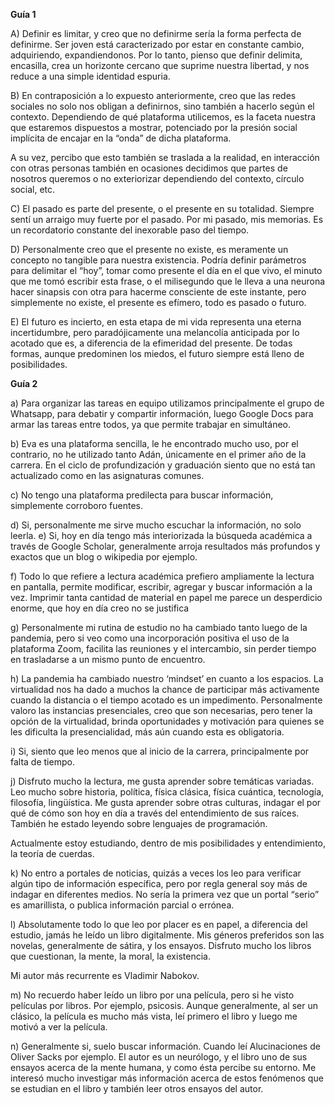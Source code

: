 ﻿**Guía 1**

A) Definir es limitar, y creo que no definirme sería la forma perfecta de definirme. Ser joven está caracterizado por estar en constante cambio, adquiriendo, expandiendonos. Por lo tanto, pienso que definir delimita, encasilla, crea un horizonte cercano que suprime nuestra libertad, y nos reduce a una simple identidad espuria. 

B) En contraposición a lo expuesto anteriormente, creo que las redes sociales no solo nos obligan a definirnos, sino también a hacerlo según el contexto. Dependiendo de qué plataforma utilicemos, es la faceta nuestra que estaremos dispuestos a mostrar, potenciado por la presión social implícita de encajar en la “onda” de dicha plataforma. 

A su vez, percibo que esto también se traslada a la realidad, en interacción con otras personas también en ocasiones decidimos que partes de nosotros queremos o no exteriorizar dependiendo del contexto, círculo social, etc. 

C) El pasado es parte del presente, o el presente en su totalidad. Siempre sentí un arraigo muy fuerte por el pasado. Por mi pasado, mis memorias. Es un recordatorio constante del inexorable paso del tiempo. 

D) Personalmente creo que el presente no existe, es meramente un concepto no tangible para nuestra existencia. Podría definir parámetros para delimitar el “hoy”, tomar como presente el día en el que vivo, el minuto que me tomó escribir esta frase, o el milisegundo que le lleva a una neurona hacer sinapsis con otra para hacerme consciente de este instante, pero simplemente no existe, el presente es efímero, todo es pasado o futuro. 

E) El futuro es incierto, en esta etapa de mi vida representa una eterna incertidumbre, pero paradójicamente una melancolía anticipada por lo acotado que es, a diferencia de la efimeridad del presente. De todas formas, aunque predominen los miedos, el futuro siempre está lleno de posibilidades. 

**Guía 2**

a) Para organizar las tareas en equipo utilizamos principalmente el grupo de Whatsapp, para debatir y compartir información, luego Google Docs para armar las tareas entre todos, ya que permite trabajar en simultáneo. 

b) Eva es una plataforma sencilla, le he encontrado mucho uso, por el contrario, no he utilizado tanto Adán, únicamente en el primer año de la carrera. En el ciclo de profundización y graduación siento que no está tan actualizado como en las asignaturas comunes. 

c) No tengo una plataforma predilecta para buscar información, simplemente corroboro fuentes. 

d) Si, personalmente me sirve mucho escuchar la información, no solo leerla. e) Si, hoy en día tengo más interiorizada la búsqueda académica a través de Google Scholar, generalmente arroja resultados más profundos y exactos que un blog o wikipedia por ejemplo. 

f) Todo lo que refiere a lectura académica prefiero ampliamente la lectura en pantalla, permite modificar, escribir, agregar y buscar información a la vez. Imprimir tanta cantidad de material en papel me parece un desperdicio enorme, que hoy en día creo no se justifica 

g) Personalmente mi rutina de estudio no ha cambiado tanto luego de la pandemia, pero si veo como una incorporación positiva el uso de la plataforma Zoom, facilita las reuniones y el intercambio, sin perder tiempo en trasladarse a un mismo punto de encuentro. 

h) La pandemia ha cambiado nuestro ‘mindset’ en cuanto a los espacios. La virtualidad nos ha dado a muchos la chance de participar más activamente cuando la distancia o el tiempo acotado es un impedimento. Personalmente valoro las instancias presenciales, creo que son necesarias, pero tener la opción de la virtualidad, brinda oportunidades y motivación para quienes se les dificulta la presencialidad, más aún cuando esta es obligatoria. 

i) Si, siento que leo menos que al inicio de la carrera, principalmente por falta de tiempo. 

j) Disfruto mucho la lectura, me gusta aprender sobre temáticas variadas. Leo mucho sobre historia, política, física clásica, física cuántica, tecnología, filosofía, lingüística. Me gusta aprender sobre otras culturas, indagar el por qué de cómo son hoy en día a través del entendimiento de sus raíces. También he estado leyendo sobre lenguajes de programación. 

Actualmente estoy estudiando, dentro de mis posibilidades y entendimiento, la teoría de cuerdas. 

k) No entro a portales de noticias, quizás a veces los leo para verificar algún tipo de información específica, pero por regla general soy más de indagar en diferentes medios. No sería la primera vez que un portal “serio” es amarillista, o publica información parcial o errónea. 

l) Absolutamente todo lo que leo por placer es en papel, a diferencia del estudio, jamás he leído un libro digitalmente. Mis géneros preferidos son las novelas, generalmente de sátira, y los ensayos. Disfruto mucho los libros que cuestionan, la mente, la moral, la existencia. 

Mi autor más recurrente es Vladimir Nabokov. 

m) No recuerdo haber leído un libro por una película, pero si he visto películas por libros. Por ejemplo, psicosis. Aunque generalmente, al ser un clásico, la película es mucho más vista, leí primero el libro y luego me motivó a ver la película. 

n) Generalmente si, suelo buscar información. Cuando leí Alucinaciones de Oliver Sacks por ejemplo. El autor es un neurólogo, y el libro uno de sus ensayos acerca de la mente humana, y como ésta percibe su entorno. Me interesó mucho investigar más información acerca de estos fenómenos que se estudian en el libro y también leer otros ensayos del autor.

